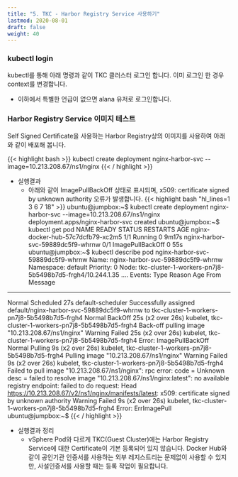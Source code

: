 ```yaml
---
title: "5. TKC - Harbor Registry Service 사용하기"
lastmod: 2020-08-01
draft: false
weight: 40
---
```


### kubectl login
kubectl를 통해 아래 명령과 같이 TKC 클러스터 로그인 합니다. 이미 로그인 한 경우 context를 변경합니다.
- 이하에서 특별한 언급이 없으면 alana 유저로 로그인합니다.

### Harbor Registry Service 이미지 테스트
Self Signed Certificate을 사용하는 Harbor Registry상의 이미지를 사용하여 아래와 같이 배포해 봅니다.

{{< highlight bash >}}
kubectl create deployment nginx-harbor-svc --image=10.213.208.67/ns1/nginx
{{< / highlight >}}

  - 실행결과
    * 아래와 같이 ImagePullBackOff 상태로 표시되며, x509: certificate signed by unknown authority 오류가 발생합니다.
{{< highlight bash "hl_lines=1 3 6 7 18" >}}
ubuntu@jumpbox:~$ kubectl create deployment nginx-harbor-svc --image=10.213.208.67/ns1/nginx
deployment.apps/nginx-harbor-svc created
ubuntu@jumpbox:~$ kubectl get pod
NAME                                READY   STATUS             RESTARTS   AGE
nginx-docker-hub-57c7dcfb79-xc2m5   1/1     Running            0          9m17s
nginx-harbor-svc-59889dc5f9-whrnw   0/1     ImagePullBackOff   0          55s
ubuntu@jumpbox:~$ kubectl describe pod nginx-harbor-svc-59889dc5f9-whrnw
Name:         nginx-harbor-svc-59889dc5f9-whrnw
Namespace:    default
Priority:     0
Node:         tkc-cluster-1-workers-pn7j8-5b5498b7d5-frgh4/10.244.1.35
....
Events:
  Type     Reason     Age                From                                                   Message
  ----     ------     ----               ----                                                   -------
  Normal   Scheduled  27s                default-scheduler                                      Successfully assigned default/nginx-harbor-svc-59889dc5f9-whrnw to tkc-cluster-1-workers-pn7j8-5b5498b7d5-frgh4
  Normal   BackOff    25s (x2 over 26s)  kubelet, tkc-cluster-1-workers-pn7j8-5b5498b7d5-frgh4  Back-off pulling image "10.213.208.67/ns1/nginx"
  Warning  Failed     25s (x2 over 26s)  kubelet, tkc-cluster-1-workers-pn7j8-5b5498b7d5-frgh4  Error: ImagePullBackOff
  Normal   Pulling    9s (x2 over 26s)   kubelet, tkc-cluster-1-workers-pn7j8-5b5498b7d5-frgh4  Pulling image "10.213.208.67/ns1/nginx"
  Warning  Failed     9s (x2 over 26s)   kubelet, tkc-cluster-1-workers-pn7j8-5b5498b7d5-frgh4  Failed to pull image "10.213.208.67/ns1/nginx": rpc error: code = Unknown desc = failed to resolve image "10.213.208.67/ns1/nginx:latest": no available registry endpoint: failed to do request: Head https://10.213.208.67/v2/ns1/nginx/manifests/latest: x509: certificate signed by unknown authority
  Warning  Failed     9s (x2 over 26s)   kubelet, tkc-cluster-1-workers-pn7j8-5b5498b7d5-frgh4  Error: ErrImagePull
ubuntu@jumpbox:~$
{{< / highlight >}}

  - 실행결과 정리
    * vSphere Pod와 다르게 TKC(Guest Cluster)에는 Harbor Registry Service에 대한 Certificate이 기본 등록되어 있지 않습니다. Docker Hub와 같이 공인기관 인증서를 사용하는 외부 레지스트리는 문제없이 사용할 수 있지만, 사설인증서를 사용할 때는 등록 작업이 필요합니다.
